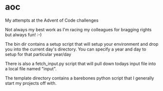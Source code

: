 # aoc
My attempts at the Advent of Code challenges

Not always my best work as I'm racing my colleagues for bragging rights but
always fun! :-)


The bin dir contains a setup script that will setup your environment and drop
you into the current day's directory. You can specify a year and day to setup
for that particular year/day

There is also a fetch_input.py script that will pull down todays input file
into a local file named "input".

The template directory contains a barebones python script that I generally
start my projects off with.
